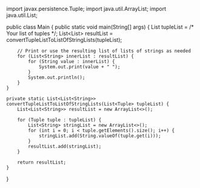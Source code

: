 import javax.persistence.Tuple;
import java.util.ArrayList;
import java.util.List;

public class Main {
    public static void main(String[] args) {
        List<Tuple> tupleList = /* Your list of tuples */;
        List<List<String>> resultList = convertTupleListToListOfStringLists(tupleList);
        
        // Print or use the resulting list of lists of strings as needed
        for (List<String> innerList : resultList) {
            for (String value : innerList) {
                System.out.print(value + " ");
            }
            System.out.println();
        }
    }

    private static List<List<String>> convertTupleListToListOfStringLists(List<Tuple> tupleList) {
        List<List<String>> resultList = new ArrayList<>();

        for (Tuple tuple : tupleList) {
            List<String> stringList = new ArrayList<>();
            for (int i = 0; i < tuple.getElements().size(); i++) {
                stringList.add(String.valueOf(tuple.get(i)));
            }
            resultList.add(stringList);
        }

        return resultList;
    }
}
